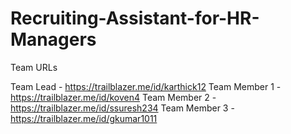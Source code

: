 # Recruiting-Assistant-for-HR-Managers

Team URLs

Team Lead - https://trailblazer.me/id/karthick12
Team Member 1 - https://trailblazer.me/id/koven4
Team Member 2 - https://trailblazer.me/id/ssuresh234
Team Member 3 - https://trailblazer.me/id/gkumar1011
